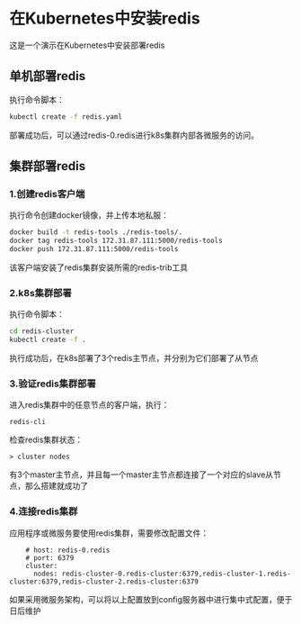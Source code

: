 # 在Kubernetes中安装redis
这是一个演示在Kubernetes中安装部署redis
## 单机部署redis
执行命令脚本：

```bash
kubectl create -f redis.yaml
```
部署成功后，可以通过redis-0.redis进行k8s集群内部各微服务的访问。

## 集群部署redis
### 1.创建redis客户端
执行命令创建docker镜像，并上传本地私服：

```bash
docker build -t redis-tools ./redis-tools/.
docker tag redis-tools 172.31.87.111:5000/redis-tools
docker push 172.31.87.111:5000/redis-tools
```
该客户端安装了redis集群安装所需的redis-trib工具

### 2.k8s集群部署
执行命令脚本：

```bash
cd redis-cluster
kubectl create -f .
```
执行成功后，在k8s部署了3个redis主节点，并分别为它们部署了从节点
### 3.验证redis集群部署
进入redis集群中的任意节点的客户端，执行：

```
redis-cli
```
检查redis集群状态：

```
> cluster nodes
```
有3个master主节点，并且每一个master主节点都连接了一个对应的slave从节点，那么搭建就成功了
### 4.连接redis集群
应用程序或微服务要使用redis集群，需要修改配置文件：

```
    # host: redis-0.redis
    # port: 6379
    cluster:
      nodes: redis-cluster-0.redis-cluster:6379,redis-cluster-1.redis-cluster:6379,redis-cluster-2.redis-cluster:6379
```
如果采用微服务架构，可以将以上配置放到config服务器中进行集中式配置，便于日后维护